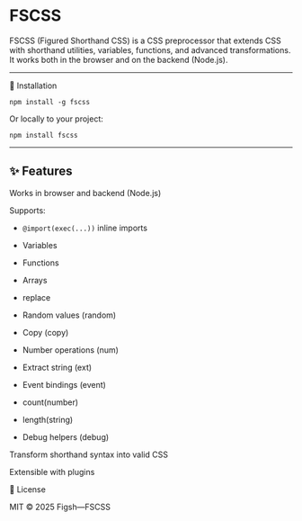 # FSCSS
FSCSS (Figured Shorthand CSS) is a CSS preprocessor that extends CSS with shorthand utilities, variables, functions, and advanced transformations.
It works both in the browser and on the backend (Node.js).


---

🚀 Installation

`npm install -g fscss`

Or locally to your project:

`npm install fscss`


---



## ✨ Features

Works in browser and backend (Node.js)

Supports:

- `@import(exec(...))` inline imports

- Variables

- Functions

- Arrays
  
- replace
  
- Random values (random)

- Copy (copy)

- Number operations (num)

- Extract string (ext)

- Event bindings (event)
  
- count(number)

- length(string)

- Debug helpers (debug)


Transform shorthand syntax into valid CSS

Extensible with plugins




📜 License

MIT © 2025 Figsh—FSCSS
